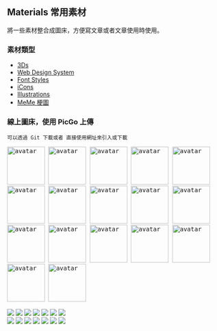                               
## Materials 常用素材
  將一些素材整合成圖床，方便寫文章或者文章使用時使用。
  
### 素材類型
 + [3Ds][1]
 + [Web Design System][2]
 + [Font Styles][3] 
 + [iCons][4]
 + [Illustrations][5]
 + [MeMe 梗圖][6]


  [1]: images/3Ds            "3Ds"
  [2]: images/Animations     "Animations"
  [3]: images/FontStyles     "Font Styles"
  [4]: images/iCons          "iCons"
  [5]: images/Illustrations  "Illustrations"
  [6]: images/Ux-meme        "Ux-meme"

  
### 線上圖床，使用 PicGo 上傳
    可以透過 Git 下載或者 直接使用網址來引入或下載







  <kbd>
    <img src="https://api.dicebear.com/6.x/pixel-art/svg?scale=160&rotate=60&backgroundType=gradientLinear&backgroundRotation=0,360,240,210&backgroundColor=c0aede,d1d4f9,ffdfbf,ffd5dc,transparent,b6e3f4&radius=6" alt="avatar" width="88" />
  </kbd>

  <kbd>
    <img src="https://api.dicebear.com/6.x/pixel-art/svg?seed=Snowball&scale=175&rotate=80&backgroundRotation=0,360,240,210&randomizeIds=true&backgroundColor=A5EBFF,FFF9E9,C7FFCA,ffd5dc,72C0AE&radius=6&mood[]" alt="avatar" width="88" />
  </kbd>

  <kbd>
    <img src="https://api.dicebear.com/6.x/pixel-art/svg?&scale=160&rotate=40&backgroundRotation=0,360,240,210&randomizeIds=true&backgroundColor=A5EBFF,FFF9E9,C7FFCA,ffd5dc,72C0AE&radius=6&mood[]" alt="avatar" width="88" />
  </kbd>

  <kbd>
    <img src="https://api.dicebear.com/6.x/pixel-art/svg?seed=Luna&scale=160&rotate=200&backgroundRotation=0,360,240,210&randomizeIds=true&backgroundColor=A5EBFF,FFF9E9,C7FFCA,ffd5dc,72C0AE&radius=6&mood[]" alt="avatar" width="88" />
  </kbd>

  <kbd>
      <img src="https://api.dicebear.com/6.x/pixel-art/svg?seed=Boo&scale=160&rotate=45&backgroundType=gradientLinear&backgroundRotation=0,360,240,210&randomizeIds=true&backgroundColor=A5EBFF,FFF9E9,C7FFCA,ffd5dc,72C0AE&radius=6&mood[]" alt="avatar" width="88" />
  </kbd>

  <kbd>
      <img src="https://api.dicebear.com/6.x/bottts/svg?seed=Mittens&radius=6" alt="avatar" width="88" />
  </kbd>
    
  <kbd>
    <img src="https://api.dicebear.com/6.x/bottts/svg?seed=Oliver&radius=6" alt="avatar" width="88" />
  </kbd>
    
  <kbd>
    <img src="https://api.dicebear.com/6.x/bottts/svg?seed=Kiki&radius=6" alt="avatar" width="88" />
  </kbd>

  <kbd>
    <img src="https://api.dicebear.com/6.x/bottts/svg?seed=Tinkerbell&radius=6" alt="avatar" width="88" />
  </kbd>

  <kbd>
    <img src="https://api.dicebear.com/6.x/bottts/svg?seed=Midnight&radius=6" alt="avatar" width="88" />
  </kbd>

  <kbd>
    <img src="https://api.dicebear.com/6.x/bottts/svg?seed=George&radius=6" alt="avatar" width="88" />
  </kbd>

  <kbd>
    <img src="https://api.dicebear.com/6.x/bottts/svg?seed=Sassy&radius=6" alt="avatar" width="88" />
  </kbd>

  <kbd>
    <img src="https://api.dicebear.com/6.x/avataaars-neutral/svg?seed=Whiskers&radius=6" alt="avatar" width="88" />
  </kbd>

  <kbd>
    <img src="https://api.dicebear.com/6.x/avataaars-neutral/svg?seed=Bear&radius=6" alt="avatar" width="88" />
  </kbd>

  <kbd>
    <img src="https://api.dicebear.com/6.x/avataaars-neutral/svg?seed=Daisy&radius=6" alt="avatar" width="88" />
  </kbd>

  <kbd>
     <img src="https://api.dicebear.com/6.x/avataaars-neutral/svg?seed=Max&radius=6" alt="avatar" width="88" />
  </kbd>

  <kbd>
    <img src="https://api.dicebear.com/6.x/avataaars-neutral/svg?seed=Abby&radius=6" alt="avatar" width="88" />
  </kbd>













![](https://api.dicebear.com/6.x/pixel-art-neutral/svg?seed=A&backgroundColor=b6e3f4&scale=120&rotate=30&radius=6&size=120)
![](https://api.dicebear.com/6.x/pixel-art-neutral/svg?seed=B&backgroundColor=c0aede&scale=160&rotate=125&radius=6&size=120)
![](https://api.dicebear.com/6.x/pixel-art-neutral/svg?seed=C&backgroundColor=DEB664&scale=110&rotate=55&radius=6&size=120)
![](https://api.dicebear.com/6.x/pixel-art-neutral/svg?seed=D&backgroundColor=64C9DE&scale=145&rotate=180&radius=6&size=120)
![](https://api.dicebear.com/6.x/pixel-art-neutral/svg?seed=E&backgroundColor=A77762&scale=125&rotate=325&radius=6&size=120)
![](https://api.dicebear.com/6.x/pixel-art-neutral/svg?seed=F&backgroundColor=b6e3f4&scale=120&rotate=30&radius=6&size=120)
![](https://api.dicebear.com/6.x/pixel-art-neutral/svg?seed=G&backgroundColor=32E97C&scale=160&rotate=125&radius=6&size=120)  <br/>
![](https://api.dicebear.com/6.x/pixel-art-neutral/svg?seed=H&backgroundColor=B72225&scale=110&rotate=55&radius=6&size=120)
![](https://api.dicebear.com/6.x/pixel-art-neutral/svg?seed=I&backgroundColor=64C9DE&scale=145&rotate=180&radius=6&size=120)
![](https://api.dicebear.com/6.x/pixel-art-neutral/svg?seed=J&backgroundColor=22B7B4&scale=125&rotate=325&radius=6&size=120)
![](https://api.dicebear.com/6.x/pixel-art-neutral/svg?seed=I&backgroundColor=381FF1&scale=145&rotate=180&radius=6&size=120)
![](https://api.dicebear.com/6.x/pixel-art-neutral/svg?seed=J&backgroundColor=D8F11F&scale=125&rotate=325&radius=6&size=120)
![](https://api.dicebear.com/6.x/pixel-art-neutral/svg?seed=I&backgroundColor=F4B518&scale=145&rotate=180&radius=6&size=120)
![](https://api.dicebear.com/6.x/pixel-art-neutral/svg?seed=J&backgroundColor=FDF151&scale=125&rotate=325&radius=6&size=120)
